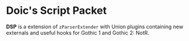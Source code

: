 # Doic's Script Packet

**DSP** is a extension of `zParserExtender` with Union plugins containing new externals and useful hooks for Gothic 1 and Gothic 2: NotR.
